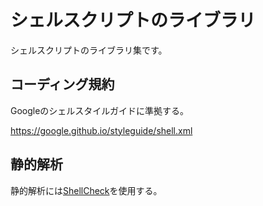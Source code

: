 # シェルスクリプトのライブラリ

シェルスクリプトのライブラリ集です。

## コーディング規約

Googleのシェルスタイルガイドに準拠する。

<https://google.github.io/styleguide/shell.xml>

## 静的解析

静的解析には[ShellCheck](https://github.com/koalaman/shellcheck)を使用する。
